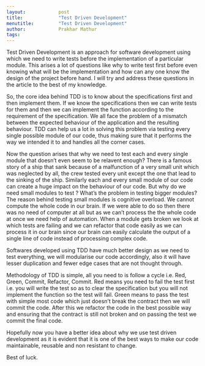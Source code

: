 ```yaml
---
layout:            post
title:             "Test Driven Development"
menutitle:         "Test Driven Development"
author:            Prakhar Mathur
tags:              
---
```


Test Driven Development is an approach for software development using which we need to write tests before the implementation of a particular module. This arises a lot of questions like why to write test first before even knowing what will be the implementation and how can any one know the design of the project before hand. I will try and address these questions in the article to the best of my knowledge.

So, the core idea behind TDD is to know about the specifications first and then implement them. If we know the specifications then we can write tests for them and then we can implement the function according to the requirement of the specification. We all face the problem of a mismatch between the expected behaviour of the application and the resulting behaviour. TDD can help us a lot in solving this problem via testing every single possible module of our code, thus making sure that it performs the way we intended it to and handles all the corner cases.

Now the question arises that why we need to test each and every single module that doesn’t even seem to be relavent enough? There is a famous story of a ship that sank because of a malfunction of a very small unit which was neglected by all, the crew tested every unit except the one that lead to the sinking of the ship. Similarly each and every small module of our code can create a huge impact on the behaviour of our code. But why do we need small modules to test ? What’s the problem in testing bigger modules?  The reason behind testing small modules is cognitive overload. We cannot compute the whole code in our brain. If we were able to do so then there was no need of computer at all but as we can’t process the the whole code at once we need help of automation. When a module gets broken we look at which tests are failing and we can refactor that code easily as we can process it in our brain since our brain can easily calculate the output of a single line of code instead of processing complex code.

Softwares developed using TDD have much better design as we need to test everything, we will modularise our code accordingly, also it will have lesser duplication and fewer edge cases that are not thought through.

Methodology of TDD is simple, all you need to is follow a cycle i.e. Red, Green, Commit, Refactor, Commit. Red means you need to fail the test first i.e. you will write the test so as to clear the specification but you will not implement the function so the test will fail. Green means to pass the test with simple most code which just doesn’t break the contract then we will commit the code. After this we refactor the code in the best possible way and ensuring that the contract is still not broken and on passing the test we commit the final code.

Hopefully now you have a better idea about why we use test driven development as it is evident that it is one of the best ways to make our code maintainable, reusable and non resistant to change.

Best of luck.
